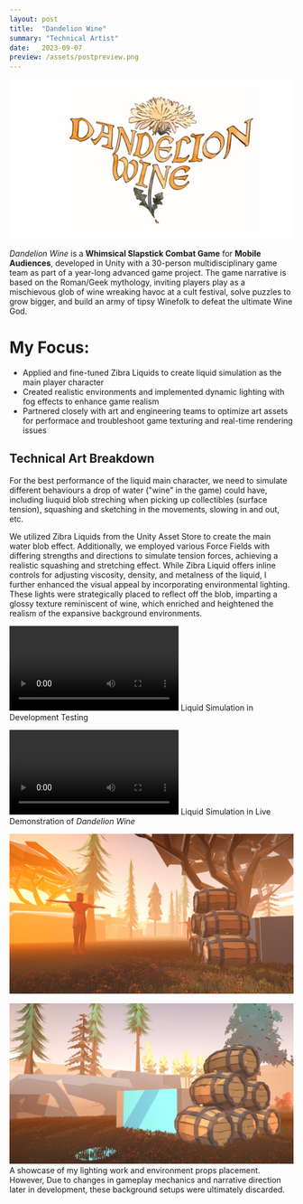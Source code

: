 ```yaml
---
layout: post
title:  "Dandelion Wine"
summary: "Technical Artist"
date:   2023-09-07
preview: /assets/postpreview.png
---
```


![Picture 1](/assets/Dandelion_Wine/DW_front_pic.png)

*Dandelion Wine* is a **Whimsical Slapstick Combat Game** for **Mobile Audiences**, developed in Unity with a 30-person multidisciplinary game team as part of a year-long advanced game project. The game narrative is based on the Roman/Geek mythology, inviting players play as a mischievous glob of wine wreaking havoc at a cult festival, solve puzzles to grow bigger, and build an army of tipsy Winefolk to defeat the ultimate Wine God.

# My Focus:

* Applied and fine-tuned Zibra Liquids to create liquid simulation as the main player character
* Created realistic environments and implemented dynamic lighting with fog effects to enhance game realism
* Partnered closely with art and engineering teams to optimize art assets for performace and troubleshoot game texturing and real-time rendering issues

## Technical Art Breakdown

For the best performance of the liquid main character, we need to simulate different behaviours a drop of water ("wine" in the game) could have, including liuquid blob streching when picking up collectibles (surface tension), squashing and sketching in the movements, slowing in and out, etc. 

We utilized Zibra Liquids from the Unity Asset Store to create the main water blob effect. Additionally, we employed various Force Fields with differing strengths and directions to simulate tension forces, achieving a realistic squashing and stretching effect. While Zibra Liquid offers inline controls for adjusting viscosity, density, and metalness of the liquid, I further enhanced the visual appeal by incorporating environmental lighting. These lights were strategically placed to reflect off the blob, imparting a glossy texture reminiscent of wine, which enriched and heightened the realism of the expansive background environments.

![Video 1](/assets/Dandelion_Wine/DW_liquid.mov)
Liquid Simulation in Development Testing

![Video 2](/assets/Dandelion_Wine/DW_liquid2.mov)
Liquid Simulation in Live Demonstration of *Dandelion Wine*

![Picture 2](/assets/Dandelion_Wine/DW_older2.png)

![Picture 3](/assets/Dandelion_Wine/DW_older3.png)
A showcase of my lighting work and environment props placement. However, Due to changes in gameplay mechanics and narrative direction later in development, these background setups were ultimately discarded.